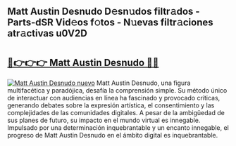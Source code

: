 ## Matt Austin Desnudo D𝚎sn𝚞dos filtr𝚊dos - Parts-dSR Vid𝚎os f𝚘tos - N𝚞evas filtr𝚊ciones atr𝚊ctivas u0V2D

# <h2><a href="http://mb7rfrs.tromn.icu/?c=Matt+Austin+Desnudo">🔗👉👉👉 Matt Austin Desnudo 🔗🔗</a></h2>

[![Matt Austin Desnudo nuevo](https://i.imgur.com/pEAQMta.gif)](http://mb7rfrs.tromn.icu/?c=Matt+Austin+Desnudo)
Matt Austin Desnudo, una figura multifacética y paradójica, desafía la comprensión simple. Su método único de interactuar con audiencias en línea ha fascinado y provocado críticas, generando debates sobre la expresión artística, el consentimiento y las complejidades de las comunidades digitales. A pesar de la ambigüedad de sus planes de futuro, su impacto en el mundo virtual es innegable. Impulsado por una determinación inquebrantable y un encanto innegable, el progreso de Matt Austin Desnudo en el ámbito digital es inquebrantable.
